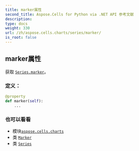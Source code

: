 ```yaml
---
title: marker属性
second_title: Aspose.Cells for Python via .NET API 参考文献
description:
type: docs
weight: 330
url: /zh/aspose.cells.charts/series/marker/
is_root: false
---
```

## marker属性

获取 [`Series.marker`](/cells/python-net/zh/aspose.cells.charts/series#marker)。
### 定义：
```python
@property
def marker(self):
    ...
```

### 也可以看看
* 模块[`aspose.cells.charts`](../../)
* 类 [`Marker`](/cells/python-net/zh/aspose.cells.charts/marker)
* 类 [`Series`](/cells/python-net/zh/aspose.cells.charts/series)
